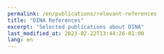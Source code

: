 ```yaml
---
permalink: /en/publications/relevant-references
title: "DINA References"
excerpt: "Selected publications about DINA"
last_modified_at: 2023-02-22T13:44:26-01:00
lang: en
---
```

